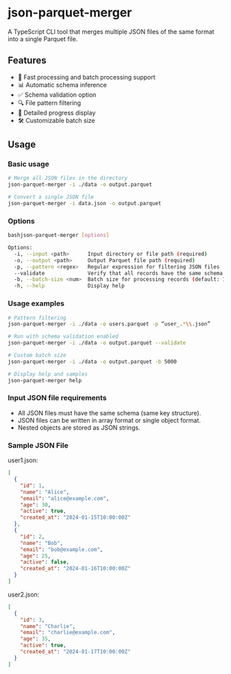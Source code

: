 # json-parquet-merger

A TypeScript CLI tool that merges multiple JSON files of the same format into a single Parquet file.

## Features

- 🚀 Fast processing and batch processing support
- 📊 Automatic schema inference
- ✅ Schema validation option
- 🔍 File pattern filtering
- 📝 Detailed progress display
- 🛠️ Customizable batch size

## Usage

### Basic usage
```bash
# Merge all JSON files in the directory
json-parquet-merger -i ./data -o output.parquet

# Convert a single JSON file
json-parquet-merger -i data.json -o output.parquet
```

### Options

```bash
bashjson-parquet-merger [options]

Options:
  -i, --input <path>      Input directory or file path (required)
  -o, --output <path>     Output Parquet file path (required)
  -p, --pattern <regex>   Regular expression for filtering JSON files
  --validate              Verify that all records have the same schema
  -b, --batch-size <num>  Batch size for processing records (default: 1000)
  -h, --help              Display help
```

### Usage examples
```bash
# Pattern filtering
json-parquet-merger -i ./data -o users.parquet -p “user_.*\\.json”

# Run with schema validation enabled
json-parquet-merger -i ./data -o output.parquet --validate

# Custom batch size
json-parquet-merger -i ./data -o output.parquet -b 5000

# Display help and samples
json-parquet-merger help
```

### Input JSON file requirements

- All JSON files must have the same schema (same key structure).
- JSON files can be written in array format or single object format.
- Nested objects are stored as JSON strings.

### Sample JSON File

user1.json:
```json
[
  {
    "id": 1,
    "name": "Alice",
    "email": "alice@example.com",
    "age": 30,
    "active": true,
    "created_at": "2024-01-15T10:00:00Z"
  },
  {
    "id": 2,
    "name": "Bob",
    "email": "bob@example.com",
    "age": 25,
    "active": false,
    "created_at": "2024-01-16T10:00:00Z"
  }
]
```

user2.json:
```json
[
  {
    "id": 3,
    "name": "Charlie",
    "email": "charlie@example.com",
    "age": 35,
    "active": true,
    "created_at": "2024-01-17T10:00:00Z"
  }
]
```
